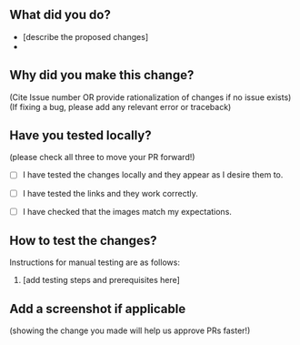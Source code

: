 ## What did you do? 
- [describe the proposed changes]
- 


## Why did you make this change?
(Cite Issue number OR provide rationalization of changes if no issue exists)
(If fixing a bug, please add any relevant error or traceback)


## Have you tested locally?
(please check all three to move your PR forward!)
- [ ] I have tested the changes locally and they appear as I desire them to.
- [ ] I have tested the links and they work correctly.
- [ ] I have checked that the images match my expectations.


## How to test the changes? 
Instructions for manual testing are as follows:

1. [add testing steps and prerequisites here]


## Add a screenshot if applicable
(showing the change you made will help us approve PRs faster!)
